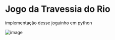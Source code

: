 # Jogo da Travessia do Rio
implementação desse joguinho em python

![image](https://github.com/user-attachments/assets/398fe75c-0463-4244-a7c3-d8a2aac99e0a)
